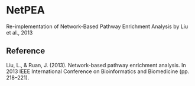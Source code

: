 # NetPEA
Re-implementation of Network-Based Pathway Enrichment Analysis by Liu et al., 2013

## Reference
Liu, L., & Ruan, J. (2013). Network-based pathway enrichment analysis. In 2013 IEEE International Conference on Bioinformatics and Biomedicine (pp. 218–221).
